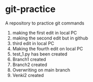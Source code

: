 # git-practice
A repository to practice git commands

1. making the first edit in local PC
2. making the second edit but in github
3. third edit in local PC
4. Making the fourth edit on local PC
5. test_1.py has been created
6. Branch1 created
7. Branch2 created
8. Overwriting on main branch
9. Venki2 created